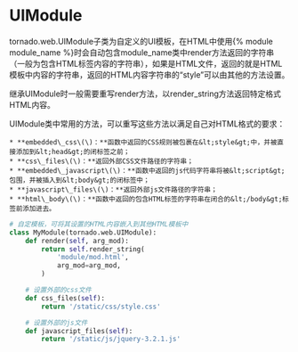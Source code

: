 # **UIModule**

tornado.web.UIModule子类为自定义的UI模板，在HTML中使用{% module module\_name %}时会自动包含module\_name类中render方法返回的字符串（一般为包含HTML标签内容的字符串），如果是HTML文件，返回的就是HTML模板中内容的字符串，返回的HTML内容字符串的“style”可以由其他的方法设置。

继承UIModule时一般需要重写render方法，以render\_string方法返回特定格式HTML内容。

UIModule类中常用的方法，可以重写这些方法以满足自己对HTML格式的要求：

    * **embedded\_css\(\)：**函数中返回的CSS规则被包裹在&lt;style&gt;中，并被直接添加到&lt;head&gt;的闭标签之前；
    * **css\_files\(\)：**返回外部CSS文件路径的字符串；
    * **embedded\_javascript\(\)：**函数中返回的js代码字符串将被&lt;script&gt;包围，并被插入到&lt;body&gt;的闭标签中；
    * **javascript\_files\(\)：**返回外部js文件路径的字符串；
    * **html\_body\(\)：**函数中返回的包含HTML标签的字符串在闭合的&lt;/body&gt;标签前添加进去。

```py
# 自定模板，可将其设置的HTML内容嵌入到其他HTML模板中
class MyModule(tornado.web.UIModule):
    def render(self, arg_mod):
        return self.render_string(
            'module/mod.html',
            arg_mod=arg_mod,
        )

    # 设置外部的css文件
    def css_files(self):
        return '/static/css/style.css'

    # 设置外部的js文件
    def javascript_files(self):
        return '/static/js/jquery-3.2.1.js'
```



